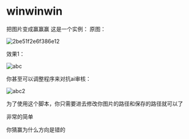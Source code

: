 # winwinwin
把图片变成赢赢赢
这是一个实例：
原图：



![2be51f2e6f386e12](https://user-images.githubusercontent.com/68154963/200120126-e4a8fb82-1d78-425b-9461-f5ff5b042935.jpg)



效果1：



![abc](https://user-images.githubusercontent.com/68154963/200120257-2003b2de-a124-4e58-8826-92fbd1238c35.png)



你甚至可以调整程序来对抗ai审核：



![abc2](https://user-images.githubusercontent.com/68154963/200120506-d9a46888-f9d8-4e7b-b1ee-54c6d8c92da6.png)



为了使用这个脚本，你只需要进去修改你图片的路径和保存的路径就可以了



非常的简单


你猜赢为什么方向是错的
